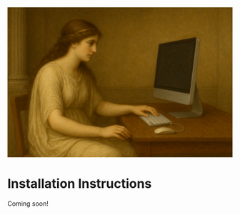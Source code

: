 <div style="text-align: center;">
    <img src="./assets/installation.png" width="900" alt="Mnemosyne talking to the 9 muses" class="center">
</div>


# Installation Instructions

Coming soon!